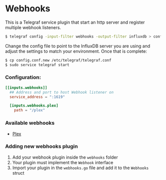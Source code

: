 # Webhooks

This is a Telegraf service plugin that start an http server and register multiple webhook listeners.

```sh
$ telegraf config -input-filter webhooks -output-filter influxdb > config.conf.new
```

Change the config file to point to the InfluxDB server you are using and adjust the settings to match your environment. Once that is complete:

```sh
$ cp config.conf.new /etc/telegraf/telegraf.conf
$ sudo service telegraf start
```


### Configuration:

```toml
[[inputs.webhooks]]
  ## Address and port to host Webhook listener on
  service_address = ":1619"

  [inputs.webhooks.plex]
    path = "/plex"
```


### Available webhooks

- [Plex](plugins/inputs/webhooks/plex/)


### Adding new webhooks plugin

1. Add your webhook plugin inside the `webhooks` folder
1. Your plugin must implement the `Webhook` interface
1. Import your plugin in the `webhooks.go` file and add it to the `Webhooks` struct

